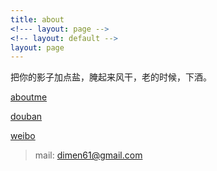 ```yaml
---
title: about
<!--- layout: page -->
<!-- layout: default -->
layout: page
---
```


<!---
a

> Minimalist | Appleist | Unixer | Coder

who involved in

> [github](https://github.com/waynezhang)

mail

> echo srvpqxfbyqfvpdtkbjwt | tr yxwvtsrqpkjfdb zuonmlihgeca@.

or follow

> [@o_lll](https://twitter.com/#!/o_lll)

to reach me
-->


把你的影子加点盐，腌起来风干，老的时候，下酒。



[aboutme](http://about.me/dimen61)


[douban](http://www.douban.com/people/waterfiredm/)


[weibo](http://weibo.com/dimen61)


> mail: dimen61@gmail.com
